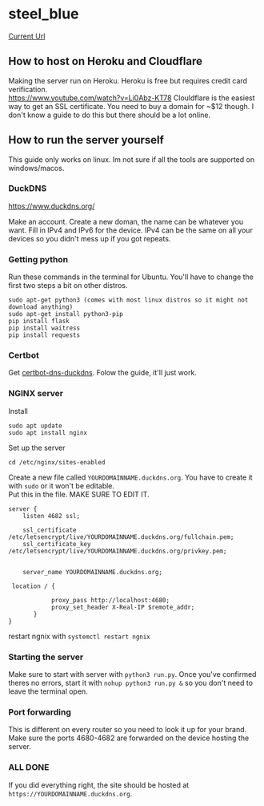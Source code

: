 # steel_blue

[Current Url](https://steelblueweatherapp.duckdns.org:4682/)

## How to host on Heroku and Cloudflare
Making the server run on Heroku. Heroku is free but requires credit card verification.<br>
https://www.youtube.com/watch?v=Li0Abz-KT78
Clouldflare is the easiest way to get an SSL certificate. You need to buy a domain for ~$12 though. I don't know a guide to do this but there should be a lot online.

## How to run the server yourself
This guide only works on linux. Im not sure if all the tools are supported on windows/macos.

### DuckDNS
https://www.duckdns.org/

Make an account. Create a new doman, the name can be whatever you want. Fill in IPv4 and IPv6 for the device. IPv4 can be the same on all your devices so you didn't mess up if you got repeats.

### Getting python
Run these commands in the terminal for Ubuntu. You'll have to change the first two steps a bit on other distros.
```
sudo apt-get python3 (comes with most linux distros so it might not download anything)
sudo apt-get install python3-pip
pip install flask
pip install waitress
pip install requests
```

### Certbot
Get [certbot-dns-duckdns](https://pypi.org/project/certbot-dns-duckdns/). Folow the guide, it'll just work.

### NGINX server
Install
```
sudo apt update
sudo apt install nginx
```
Set up the server
```
cd /etc/nginx/sites-enabled
```
Create a new file called `YOURDOMAINNAME.duckdns.org`. You have to create it with `sudo` or it won't be editable.<br>
Put this in the file. MAKE SURE TO EDIT IT.
```
server {
    listen 4682 ssl;

    ssl_certificate /etc/letsencrypt/live/YOURDOMAINNAME.duckdns.org/fullchain.pem;
    ssl_certificate_key /etc/letsencrypt/live/YOURDOMAINNAME.duckdns.org/privkey.pem;


    server_name YOURDOMAINNAME.duckdns.org;

 location / {

            proxy_pass http://localhost:4680;
            proxy_set_header X-Real-IP $remote_addr;
       }
}
```
restart ngnix with `systemctl restart ngnix`

### Starting the server
Make sure to start with server with `python3 run.py`. Once you've confirmed theres no errors, start it with `nohup python3 run.py &` so you don't need to leave the terminal open.

### Port forwarding
This is different on every router so you need to look it up for your brand. Make sure the ports 4680-4682 are forwarded on the device hosting the server.

### ALL DONE
If you did everything right, the site should be hosted at `https://YOURDOMAINNAME.duckdns.org`.
